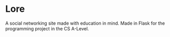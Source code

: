 # Lore
A social networking site made with education in mind.
Made in Flask for the programming project in the CS A-Level.
